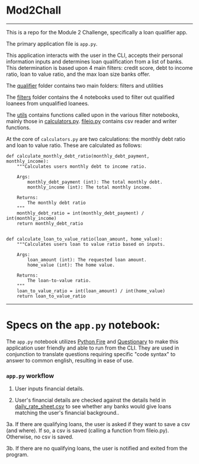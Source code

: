 # Mod2Chall
___
This is a repo for the Module 2 Challenge, specifically a loan qualifier app.

The primary application file is `app.py`.

This application interacts with the user in the CLI, accepts their personal information inputs and determines loan qualification from a list of banks.
This determination is based upon 4 main filters: credit score, debt to income ratio, loan to value ratio, and the max loan size banks offer.

The [qualifier](https://github.com/wcolwellcol/Mod2Chall/tree/main/qualifier) folder contains two main folders: filters and utilities

The [filters](https://github.com/wcolwellcol/Mod2Chall/tree/main/qualifier/filters) folder contains the 4 notebooks used to filter out qualified loanees from unqualified loanees.

The [utils](https://github.com/wcolwellcol/Mod2Chall/tree/main/qualifier/utils) contains functions called upon in the various filter notebooks, mainly those in [calculators.py](https://github.com/wcolwellcol/Mod2Chall/blob/main/qualifier/utils/calculators.py). [fileio.py](https://github.com/wcolwellcol/Mod2Chall/blob/main/qualifier/utils/fileio.py) contains csv reader and writer functions.

At the core of `calculators.py` are two calculations: the monthly debt ratio and loan to value ratio. These are calculated as follows:
```
def calculate_monthly_debt_ratio(monthly_debt_payment, monthly_income):
    """Calculates users monthly debt to income ratio.

    Args:
        monthly_debt_payment (int): The total monthly debt.
        monthly_income (int): The total monthly income.

    Returns:
        The monthly debt ratio
    """
    monthly_debt_ratio = int(monthly_debt_payment) / int(monthly_income)
    return monthly_debt_ratio


def calculate_loan_to_value_ratio(loan_amount, home_value):
    """Calculates users loan to value ratio based on inputs.

    Args:
        loan_amount (int): The requested loan amount.
        home_value (int): The home value.

    Returns:
        The loan-to-value ratio.
    """
    loan_to_value_ratio = int(loan_amount) / int(home_value)
    return loan_to_value_ratio
```
____
# Specs on the `app.py` notebook:

The `app.py` notebook utilizes [Python Fire](https://github.com/google/python-fire) and [Questionary](https://github.com/tmbo/questionary) to make this application user friendly and able to run from the CLI. They are used in conjunction to translate questions requiring specific "code syntax" to answer to common english, resulting in ease of use. 

### `app.py` workflow

1. User inputs financial details.

2. User's financial details are checked against the details held in [daily_rate_sheet.csv](https://github.com/wcolwellcol/Mod2Chall/tree/main/data) to see whether any banks would give loans matching the user's financial background..

3a. If there are qualifying loans, the user is asked if they want to save a csv (and where). If so, a csv is saved (calling a function from fileio.py). Otherwise, no csv is saved.

3b. If there are no qualifying loans, the user is notified and exited from the program.




